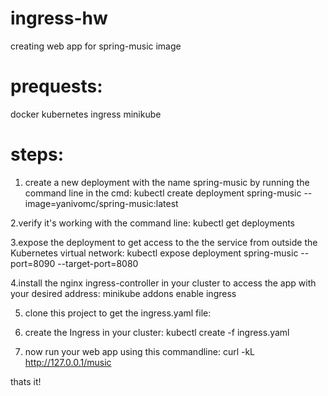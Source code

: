 # ingress-hw
creating web app for spring-music image

# prequests:
docker
kubernetes 
ingress
minikube

# steps:
1. create a new deployment with the name spring-music by running the command line in the cmd:
kubectl create deployment spring-music --image=yanivomc/spring-music:latest

2.verify it's working with the command line:
kubectl get deployments

3.expose the deployment to get access to the the service from outside the Kubernetes virtual network:
kubectl expose deployment spring-music --port=8090 --target-port=8080

4.install the nginx ingress-controller in your cluster to access the app with your desired address:
minikube addons enable ingress

5. clone this project to get the ingress.yaml file:

6. create the Ingress in your cluster:
kubectl create -f ingress.yaml

7. now run your web app using this commandline:
curl -kL  http://127.0.0.1/music

thats it!


